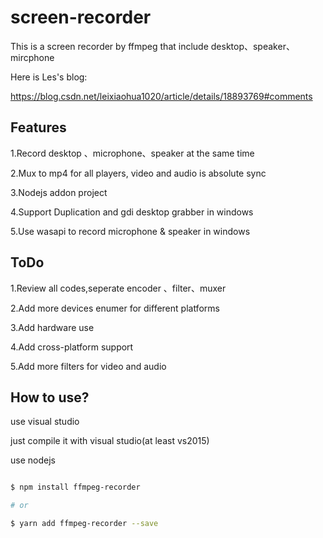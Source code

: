 # screen-recorder
This is a screen recorder by ffmpeg that include desktop、speaker、mircphone

Here is Les's blog:

https://blog.csdn.net/leixiaohua1020/article/details/18893769#comments

## Features

1.Record desktop 、microphone、speaker at the same time

2.Mux to mp4 for all players, video and audio is absolute sync

3.Nodejs addon project

4.Support Duplication and gdi desktop grabber in windows

5.Use wasapi to record microphone & speaker in windows

## ToDo

1.Review all codes,seperate encoder 、filter、muxer

2.Add more devices enumer for different platforms

3.Add hardware use

4.Add cross-platform support

5.Add more filters for video and audio


## How to use?

use visual studio

just compile it with visual studio(at least vs2015)

use nodejs 

```sh

$ npm install ffmpeg-recorder

# or

$ yarn add ffmpeg-recorder --save

```
